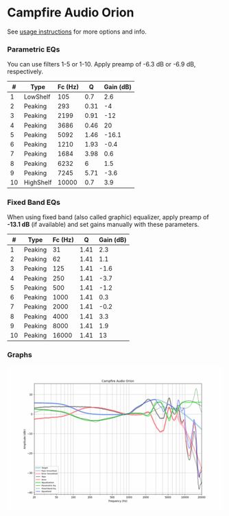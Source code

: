 # Campfire Audio Orion
See [usage instructions](https://github.com/jaakkopasanen/AutoEq#usage) for more options and info.

### Parametric EQs
You can use filters 1-5 or 1-10. Apply preamp of -6.3 dB or -6.9 dB, respectively.

|   # | Type      |   Fc (Hz) |    Q |   Gain (dB) |
|-----|-----------|-----------|------|-------------|
|   1 | LowShelf  |       105 | 0.7  |         2.6 |
|   2 | Peaking   |       293 | 0.31 |        -4   |
|   3 | Peaking   |      2199 | 0.91 |       -12   |
|   4 | Peaking   |      3686 | 0.46 |        20   |
|   5 | Peaking   |      5092 | 1.46 |       -16.1 |
|   6 | Peaking   |      1210 | 1.93 |        -0.4 |
|   7 | Peaking   |      1684 | 3.98 |         0.6 |
|   8 | Peaking   |      6232 | 6    |         1.5 |
|   9 | Peaking   |      7245 | 5.71 |        -3.6 |
|  10 | HighShelf |     10000 | 0.7  |         3.9 |

### Fixed Band EQs
When using fixed band (also called graphic) equalizer, apply preamp of **-13.1 dB** (if available) and set gains manually with these parameters.

|   # | Type    |   Fc (Hz) |    Q |   Gain (dB) |
|-----|---------|-----------|------|-------------|
|   1 | Peaking |        31 | 1.41 |         2.3 |
|   2 | Peaking |        62 | 1.41 |         1.1 |
|   3 | Peaking |       125 | 1.41 |        -1.6 |
|   4 | Peaking |       250 | 1.41 |        -3.7 |
|   5 | Peaking |       500 | 1.41 |        -1.2 |
|   6 | Peaking |      1000 | 1.41 |         0.3 |
|   7 | Peaking |      2000 | 1.41 |        -0.2 |
|   8 | Peaking |      4000 | 1.41 |         3.3 |
|   9 | Peaking |      8000 | 1.41 |         1.9 |
|  10 | Peaking |     16000 | 1.41 |        13   |

### Graphs
![](./Campfire%20Audio%20Orion.png)

